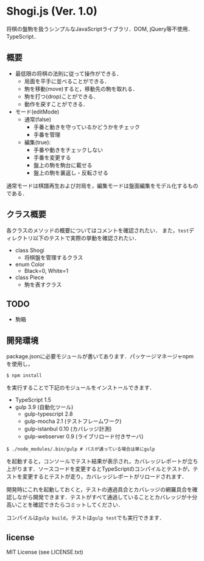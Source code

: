 # Shogi.js (Ver. 1.0)
将棋の盤駒を扱うシンプルなJavaScriptライブラリ．DOM, jQuery等不使用．TypeScript．

## 概要
* 最低限の将棋の法則に従って操作ができる．
	* 局面を平手に並べることができる．
	* 駒を移動(move)すると，移動先の駒を取れる．
	* 駒を打つ(drop)ことができる．
	* 動作を戻すことができる．
* モード(editMode)
	* 通常(false)
		* 手番と動きを守っているかどうかをチェック
		* 手番を管理
	* 編集(true): 
		* 手番や動きをチェックしない
		* 手番を変更する
		* 盤上の駒を駒台に載せる
		* 盤上の駒を裏返し・反転させる

通常モードは棋譜再生および対局を，編集モードは盤面編集をモデル化するものである．

## クラス概要
各クラスのメソッドの概要についてはコメントを確認されたい．
また，`test`ディレクトリ以下のテストで実際の挙動を確認されたい．

* class Shogi
	* 将棋盤を管理するクラス
* enum Color
	* Black=0, White=1
* class Piece
	* 駒を表すクラス

## TODO
* 駒箱

## 開発環境
package.jsonに必要モジュールが書いてあります．パッケージマネージャnpmを使用し，

```
$ npm install

```

を実行することで下記のモジュールをインストールできます．

* TypeScript 1.5
* gulp 3.9 (自動化ツール)
	* gulp-typescript 2.8
	* gulp-mocha 2.1 (テストフレームワーク)
	* gulp-istanbul 0.10 (カバレッジ計測)
	* gulp-webserver 0.9 (ライブリロード付きサーバ)


```
$ ./node_modules/.bin/gulp # パスが通っている場合は単にgulp
```

を起動すると，コンソールでテスト結果が表示され，カバレッジレポートが立ち上がります．ソースコードを変更するとTypeScriptのコンパイルとテストが，テストを変更するとテストが走り，カバレッジレポートがリロードされます．

開発時にこれを起動しておくと，テストの通過具合とカバレッジの網羅具合を確認しながら開発できます．テストがすべて通過していることとカバレッジが十分高いことを確認できたらコミットしてください．

コンパイルは`gulp build`，テストは`gulp test`でも実行できます．

## license

MIT License (see LICENSE.txt)

